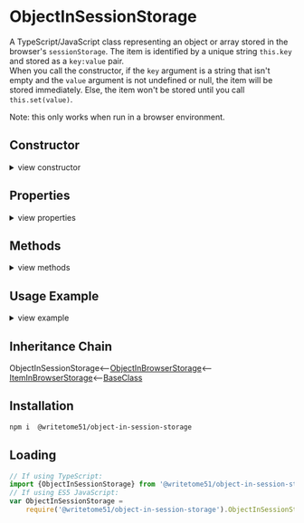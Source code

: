 # ObjectInSessionStorage

A TypeScript/JavaScript class representing an object or array stored in the  
browser's `sessionStorage`. The item is identified by a unique string `this.key`  
and stored as a `key:value` pair.   
When you call the constructor, if the `key` argument is a string that isn't  
empty and the `value` argument is not undefined or null, the item will be  
stored immediately. Else, the item won't be stored until you call  
`this.set(value)`.

Note: this only works when run in a browser environment.


## Constructor

<details>
<summary>view constructor</summary>

```ts
constructor(
    key? = '',
        // assigned to this.key

    value?: Object | any[]  = undefined
)
    // If `key` is not an empty string and `value` is defined, the item 
    // is stored immediately.
```
</details>


## Properties
<details>
<summary>view properties</summary>

```ts
key: string // the unique ID for the stored object or array.
    
className: string // read-only
```
</details>


## Methods
<details>
<summary>view methods</summary>

```ts
set(value: Object | any[]): void
    // Saves item `value` in storage.  Replaces previous value, if any.

get(): Object | any[]
    // Returns the stored object or array.

getAsJSON(): string
    // Returns stored object or array as JSON.

modify(changes: Object | any[]): void
    // `changes` does not replace the current value.  It is merged into the current value.

remove(): void
    // After calling this, both the key and value are no longer in
    // storage.  You can store the item again by calling this.set(value)
```
The methods below are not important to know about in order to use this  
class.  They're inherited from [BaseClass](https://github.com/writetome51/typescript-base-class#baseclass) .
```ts
protected   _createGetterAndOrSetterForEach(
		propertyNames: string[],
		configuration: IGetterSetterConfiguration
	   ) : void
    /*********************
    Use this method when you have a bunch of properties that need getter and/or 
    setter functions that all do the same thing. You pass in an array of string 
    names of those properties, and the method attaches the same getter and/or 
    setter function to each property.
    IGetterSetterConfiguration is this object:
    {
        get_setterFunction?: (
             propertyName: string, index?: number, propertyNames?: string[]
        ) => Function,
	    // get_setterFunction takes the property name as first argument and 
	    // returns the setter function.  The setter function must take one 
	    // parameter and return void.
	    
        get_getterFunction?: (
             propertyName: string, index?: number, propertyNames?: string[]
        ) => Function
	    // get_getterFunction takes the property name as first argument and 
	    // returns the getter function.  The getter function must return something.
    }
    *********************/ 
	   
	   
protected   _returnThis_after(voidExpression: any) : this
    // voidExpression is executed, then function returns this.
    // Even if voidExpression returns something, the returned data isn't used.


protected   _errorIfPropertyHasNoValue(
                property: string, // can contain dot-notation, i.e., 'property.subproperty'
                propertyNameInError? = ''
            ) : void
    // If value of this[property] is undefined or null, it triggers fatal error:
    // `The property "${propertyNameInError}" has no value.`
```
</details>


## Usage Example
<details>
<summary>view example</summary>

```ts
// It might be a good idea to name each class instance after its key.
// After instantiation, you wouldn't modify its `key` property.

let user1 = new ObjectInSessionStorage(
    'user1',
    {username: 'papasmurf', password: 'i_love_smurfette'}
);

let user2 = new ObjectInSessionStorage(
    'user2',
    {username: 'smurfette', password: 'i_love_papa'}
);

// Or, you could create a singleton instance to handle all stored objects,
// and change its `key` when you want to change what specific object to handle.

let objInSessionStorage = new ObjectInSessionStorage();
objInSessionStorage.key = 'user1';
objInSessionStorage.set({username: 'papasmurf', password: 'i_love_smurfette'});

objInSessionStorage.key = 'user2';
objInSessionStorage.set({username: 'smurfette', password: 'i_love_papa'});
```
</details>


## Inheritance Chain

ObjectInSessionStorage<--[ObjectInBrowserStorage](https://github.com/writetome51/object-in-browser-storage#objectinbrowserstorage)<--[ItemInBrowserStorage](https://github.com/writetome51/item-in-browser-storage#iteminbrowserstorage)<--[BaseClass](https://github.com/writetome51/typescript-base-class#baseclass)


## Installation

```bash
npm i  @writetome51/object-in-session-storage
```

## Loading
```ts
// If using TypeScript:
import {ObjectInSessionStorage} from '@writetome51/object-in-session-storage';
// If using ES5 JavaScript:
var ObjectInSessionStorage = 
    require('@writetome51/object-in-session-storage').ObjectInSessionStorage;
```
